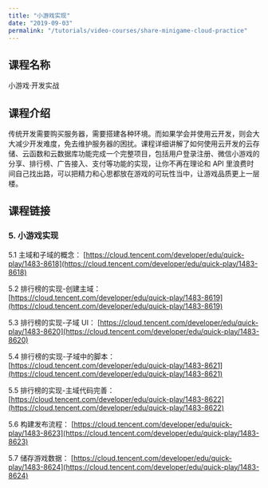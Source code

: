 ```yaml
---
title: "小游戏实现"
date: "2019-09-03"
permalink: "/tutorials/video-courses/share-minigame-cloud-practice"
---
```


## 课程名称

小游戏·开发实战

## 课程介绍

传统开发需要购买服务器，需要搭建各种环境。而如果学会并使用云开发，则会大大减少开发难度，免去维护服务器的困扰。课程详细讲解了如何使用云开发的云存储、云函数和云数据库功能完成一个完整项目，包括用户登录注册、微信小游戏的分享、排行榜、广告接入、支付等功能的实现，让你不再在理论和 API 里浪费时间自己找出路，可以把精力和心思都放在游戏的可玩性当中，让游戏品质更上一层楼。

## 课程链接

### 5. 小游戏实现

5.1 主域和子域的概念：
[https://cloud.tencent.com/developer/edu/quick-play/1483-8618](https://cloud.tencent.com/developer/edu/quick-play/1483-8618)

5.2 排行榜的实现-创建主域：
[https://cloud.tencent.com/developer/edu/quick-play/1483-8619](https://cloud.tencent.com/developer/edu/quick-play/1483-8619)

5.3 排行榜的实现-子域 UI：
[https://cloud.tencent.com/developer/edu/quick-play/1483-8620](https://cloud.tencent.com/developer/edu/quick-play/1483-8620)

5.4 排行榜的实现-子域中的脚本：
[https://cloud.tencent.com/developer/edu/quick-play/1483-8621](https://cloud.tencent.com/developer/edu/quick-play/1483-8621)

5.5 排行榜的实现-主域代码完善：
[https://cloud.tencent.com/developer/edu/quick-play/1483-8622](https://cloud.tencent.com/developer/edu/quick-play/1483-8622)

5.6 构建发布流程：
[https://cloud.tencent.com/developer/edu/quick-play/1483-8623](https://cloud.tencent.com/developer/edu/quick-play/1483-8623)

5.7 储存游戏数据：
[https://cloud.tencent.com/developer/edu/quick-play/1483-8624](https://cloud.tencent.com/developer/edu/quick-play/1483-8624)
